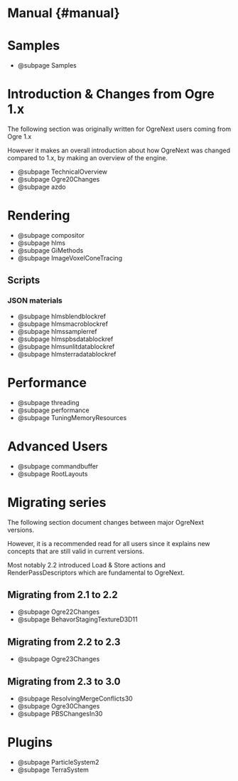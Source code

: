 # Manual {#manual}

# Samples

- @subpage Samples

# Introduction & Changes from Ogre 1.x

The following section was originally written for OgreNext users coming from Ogre 1.x

However it makes an overall introduction about how OgreNext was changed compared to 1.x, by making an overview of the engine.

- @subpage TechnicalOverview
- @subpage Ogre20Changes
- @subpage azdo

# Rendering

- @subpage compositor
- @subpage hlms
- @subpage GiMethods
- @subpage ImageVoxelConeTracing

## Scripts

### JSON materials

- @subpage hlmsblendblockref
- @subpage hlmsmacroblockref
- @subpage hlmssamplerref
- @subpage hlmspbsdatablockref
- @subpage hlmsunlitdatablockref
- @subpage hlmsterradatablockref

# Performance

- @subpage threading
- @subpage performance
- @subpage TuningMemoryResources

# Advanced Users

- @subpage commandbuffer
- @subpage RootLayouts

# Migrating series

The following section document changes between major OgreNext versions.

However, it is a recommended read for all users since it explains new concepts that are still valid in current versions.

Most notably 2.2 introduced Load & Store actions and RenderPassDescriptors which are fundamental to OgreNext.

## Migrating from 2.1 to 2.2

- @subpage Ogre22Changes
- @subpage BehavorStagingTextureD3D11

## Migrating from 2.2 to 2.3

- @subpage Ogre23Changes

## Migrating from 2.3 to 3.0

- @subpage ResolvingMergeConflicts30
- @subpage Ogre30Changes
- @subpage PBSChangesIn30

# Plugins

- @subpage ParticleSystem2
- @subpage TerraSystem